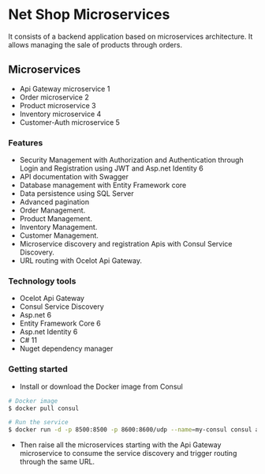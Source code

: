 # Net Shop Microservices

It consists of a backend application based on microservices architecture.
It allows managing the sale of products through orders.

## Microservices

- Api Gateway microservice 1
- Order microservice 2
- Product microservice 3
- Inventory microservice 4
- Customer-Auth microservice 5

### Features

- Security Management with Authorization and Authentication through Login and Registration using JWT and Asp.net Identity 6
- API documentation with Swagger
- Database management with Entity Framework core
- Data persistence using SQL Server
- Advanced pagination
- Order Management.
- Product Management.
- Inventory Management.
- Customer Management.
- Microservice discovery and registration Apis with Consul Service Discovery.
- URL routing with Ocelot Api Gateway.

### Technology tools

- Ocelot Api Gateway
- Consul Service Discovery
- Asp.net 6
- Entity Framework Core 6
- Asp.net Identity 6
- C# 11
- Nuget dependency manager

### Getting started

- Install or download the Docker image from Consul

```bash
# Docker image
$ docker pull consul

# Run the service
$ docker run -d -p 8500:8500 -p 8600:8600/udp --name=my-consul consul agent -server -ui -node=server-1 -bootstrap-expect=1 -client=0.0.0.0
```

- Then raise all the microservices starting with the Api Gateway microservice to consume the service discovery and trigger routing through the same URL.
